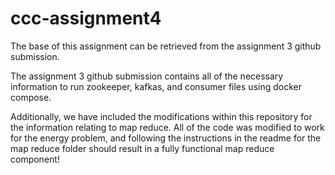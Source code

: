 # ccc-assignment4

The base of this assignment can be retrieved from the assignment 3 github submission. 

The assignment 3 github submission contains all of the necessary information to run zookeeper, kafkas, and consumer files using docker compose. 

Additionally, we have included the modifications within this repository for the information relating to map reduce. All of the code was modified to work for the energy problem, and following the instructions in the readme for the map reduce folder should result in a fully functional map reduce component!
